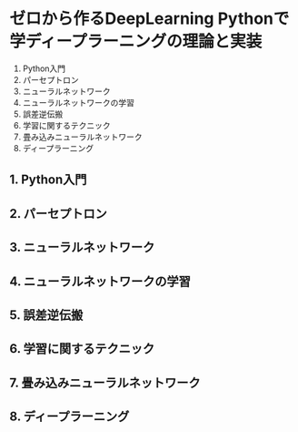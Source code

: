 # ゼロから作るDeepLearning Pythonで学ディープラーニングの理論と実装

1. Python入門
2. パーセプトロン
3. ニューラルネットワーク
4. ニューラルネットワークの学習
5. 誤差逆伝搬
6. 学習に関するテクニック
7. 畳み込みニューラルネットワーク
8. ディープラーニング

## 1. Python入門
## 2. パーセプトロン
## 3. ニューラルネットワーク
## 4. ニューラルネットワークの学習
## 5. 誤差逆伝搬
## 6. 学習に関するテクニック
## 7. 畳み込みニューラルネットワーク
## 8. ディープラーニング

